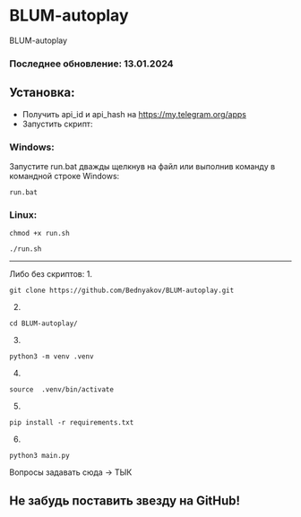 # BLUM-autoplay
BLUM-autoplay

### Последнее обновление: 13.01.2024

## Установка:

- Получить api_id и api_hash на https://my.telegram.org/apps
- Запустить скрипт:

### Windows:
Запустите run.bat дважды щелкнув на файл или выполнив команду в командной строке Windows:
```
run.bat
```

### Linux:
```
chmod +x run.sh
```
```
./run.sh
```

_____________

Либо без скриптов:
1.
```
git clone https://github.com/Bednyakov/BLUM-autoplay.git
```
2.
```
cd BLUM-autoplay/
```
3.
```
python3 -m venv .venv
```
4.
```
source  .venv/bin/activate
```
5.
```
pip install -r requirements.txt
```
6.
```
python3 main.py
```

Вопросы задавать сюда -> ТЫК

## Не забудь поставить звезду на GitHub!
